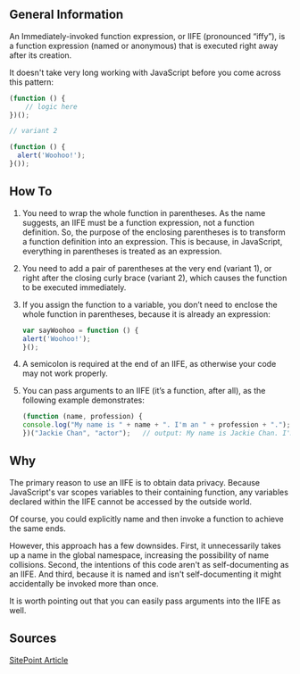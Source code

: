 ## General Information

An Immediately-invoked function expression, or IIFE (pronounced “iffy”), is a function expression (named or anonymous) that is executed right away after its creation.

It doesn't take very long working with JavaScript before you come across this pattern:

```javascript
(function () {
    // logic here
})();

// variant 2

(function () {
  alert('Woohoo!');
}());
```

## How To

1. You need to wrap the whole function in parentheses. As the name suggests, an IIFE must be a function expression, not a function definition. So, the purpose of the enclosing parentheses is to transform a function definition into an expression. This is because, in JavaScript, everything in parentheses is treated as an expression.
2. You need to add a pair of parentheses at the very end (variant 1), or right after the closing curly brace (variant 2), which causes the function to be executed immediately.
3. If you assign the function to a variable, you don’t need to enclose the whole function in parentheses, because it is already an expression:

    ```javascript
    var sayWoohoo = function () {
    alert('Woohoo!');
    }();
    ```

4. A semicolon is required at the end of an IIFE, as otherwise your code may not work properly.
5. You can pass arguments to an IIFE (it’s a function, after all), as the following example demonstrates:

    ```javascript
    (function (name, profession) {
    console.log("My name is " + name + ". I'm an " + profession + ".");
    })("Jackie Chan", "actor");   // output: My name is Jackie Chan. I'm an actor.
    ```

## Why

The primary reason to use an IIFE is to obtain data privacy. Because JavaScript's var scopes variables to their containing function, any variables declared within the IIFE cannot be accessed by the outside world.

Of course, you could explicitly name and then invoke a function to achieve the same ends.

However, this approach has a few downsides. First, it unnecessarily takes up a name in the global namespace, increasing the possibility of name collisions. Second, the intentions of this code aren't as self-documenting as an IIFE. And third, because it is named and isn't self-documenting it might accidentally be invoked more than once.

It is worth pointing out that you can easily pass arguments into the IIFE as well.

## Sources

[SitePoint Article](https://www.sitepoint.com/demystifying-javascript-closures-callbacks-iifes/)
